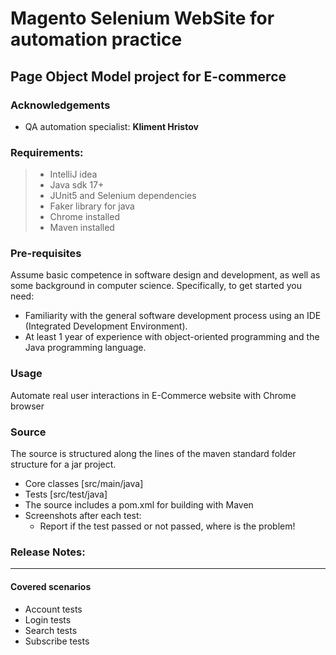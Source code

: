 # Magento Selenium WebSite for automation practice
## Page Object Model project for E-commerce

### Acknowledgements
- QA automation specialist: **Kliment Hristov**


### Requirements:
> - IntelliJ idea
> - Java sdk 17+
> - JUnit5 and Selenium dependencies
> - Faker library for java
> - Chrome installed
> - Maven installed

### Pre-requisites
Assume basic competence in software design and development, as well as some background in computer science.
Specifically, to get started you need:
- Familiarity with the general software development process using an IDE (Integrated Development Environment).
- At least 1 year of experience with object-oriented programming and the Java programming language.

### Usage
Automate real user interactions in E-Commerce website with Chrome browser 

### Source
The source is structured along the lines of the maven standard folder structure for a jar project.
- Core classes [src/main/java]
- Tests [src/test/java]
- The source includes a pom.xml for building with Maven
- Screenshots after each test:
  - Report if the test passed or not passed, where is the problem!

### Release Notes: 
---
#### Covered scenarios
- Account tests
- Login tests
- Search tests
- Subscribe tests

